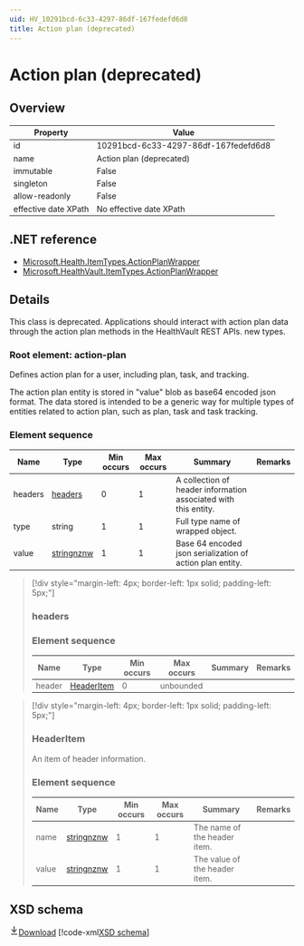 ```yaml
---
uid: HV_10291bcd-6c33-4297-86df-167fedefd6d8
title: Action plan (deprecated)
---
```


# Action plan (deprecated)

## Overview

Property|Value
---|---
id|10291bcd-6c33-4297-86df-167fedefd6d8
name|Action plan (deprecated)
immutable|False
singleton|False
allow-readonly|False
effective date XPath|No effective date XPath

## .NET reference
- [Microsoft.Health.ItemTypes.ActionPlanWrapper](https://docs.microsoft.com/dotnet/api/microsoft.health.itemtypes.actionplanwrapper)
- [Microsoft.HealthVault.ItemTypes.ActionPlanWrapper](https://docs.microsoft.com/dotnet/api/microsoft.healthvault.itemtypes.actionplanwrapper)

## Details
This class is deprecated. Applications should interact with action plan data through the action plan methods in the HealthVault REST APIs. new types.

<a name='action-plan'></a>

### Root element: action-plan

Defines action plan for a user, including plan, task, and tracking.

The action plan entity is stored in "value" blob as base64 encoded json format. The data stored is intended to be a generic way for multiple types of entities related to action plan, such as plan, task and task tracking.

### Element sequence

Name|Type|Min occurs|Max occurs|Summary|Remarks
---|---|---|---|---|---
headers|[headers](#headers)|0|1|A collection of header information associated with this entity.|
type|string|1|1|Full type name of wrapped object.|
value|[stringnznw](xref:HV_3e730686-781f-4616-aa0d-817bba8eb141#stringnznw)|1|1|Base 64 encoded json serialization of action plan entity.|

>[!div style="margin-left: 4px; border-left: 1px solid; padding-left: 5px;"]
>
> <a name='headers'></a>
>
> ### headers
>
> ### Element sequence
>
> Name|Type|Min occurs|Max occurs|Summary|Remarks
> ---|---|---|---|---|---
> header|[HeaderItem](#HeaderItem)|0|unbounded||
>
>

>[!div style="margin-left: 4px; border-left: 1px solid; padding-left: 5px;"]
>
> <a name='HeaderItem'></a>
>
> ### HeaderItem
>
> An item of header information.
>
> ### Element sequence
>
> Name|Type|Min occurs|Max occurs|Summary|Remarks
> ---|---|---|---|---|---
> name|[stringnznw](xref:HV_3e730686-781f-4616-aa0d-817bba8eb141#stringnznw)|1|1|The name of the header item.|
> value|[stringnznw](xref:HV_3e730686-781f-4616-aa0d-817bba8eb141#stringnznw)|1|1|The value of the header item.|
>
>

## XSD schema
[![Download](/healthvault/images/download.png)Download](xsd/action-plan.xsd)
[!code-xml[XSD schema](xsd/action-plan.xsd)]
